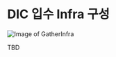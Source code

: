 # DIC 입수 Infra 구성

![Image of GatherInfra](https://github.com/skpdi/sentinel-document/blob/master/infra/GatherInfra.png?raw=true)


TBD

